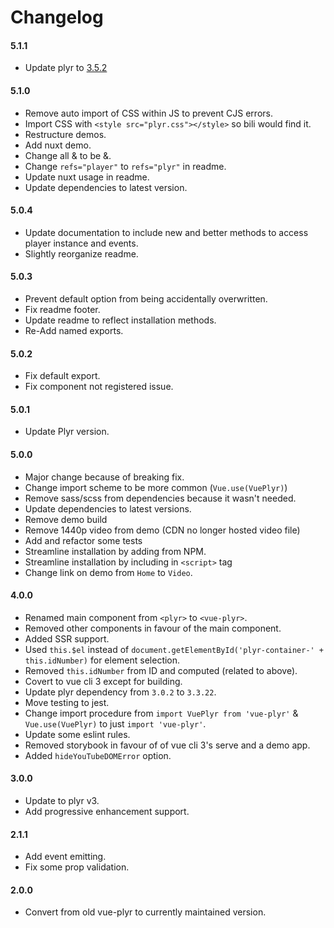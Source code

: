 # Changelog

#### 5.1.1
- Update plyr to [3.5.2](https://github.com/sampotts/plyr/blob/master/changelog.md#v352)

#### 5.1.0
- Remove auto import of CSS within JS to prevent CJS errors.
- Import CSS with `<style src="plyr.css"></style>` so bili would find it.
- Restructure demos.
- Add nuxt demo.
- Change all &amp; to be &.
- Change `refs="player"` to `refs="plyr"` in readme.
- Update nuxt usage in readme.
- Update dependencies to latest version.

#### 5.0.4
- Update documentation to include new and better methods to access
player instance and events.
- Slightly reorganize readme.

#### 5.0.3
- Prevent default option from being accidentally overwritten.
- Fix readme footer.
- Update readme to reflect installation methods.
- Re-Add named exports.

#### 5.0.2
- Fix default export.
- Fix component not registered issue.

#### 5.0.1
- Update Plyr version.

#### 5.0.0
- Major change because of breaking fix.
- Change import scheme to be more common (`Vue.use(VuePlyr)`)
- Remove sass/scss from dependencies because it wasn't needed.
- Update dependencies to latest versions.
- Remove demo build
- Remove 1440p video from demo (CDN no longer hosted video file)
- Add and refactor some tests
- Streamline installation by adding from NPM.
- Streamline installation by including in `<script>` tag
- Change link on demo from `Home` to `Video`.

#### 4.0.0
- Renamed main component from `<plyr>` to `<vue-plyr>`.
- Removed other components in favour of the main component.
- Added SSR support.
- Used `this.$el` instead of `document.getElementById('plyr-container-' + this.idNumber)` for element selection.
- Removed `this.idNumber` from ID and computed (related to above).
- Covert to vue cli 3 except for building.
- Update plyr dependency from `3.0.2` to `3.3.22`.
- Move testing to jest.
- Change import procedure from `import VuePlyr from 'vue-plyr'` & `Vue.use(VuePlyr)` to just `import 'vue-plyr'`.
- Update some eslint rules.
- Removed storybook in favour of of vue cli 3's serve and a demo app.
- Added `hideYouTubeDOMError` option.

#### 3.0.0
- Update to plyr v3.
- Add progressive enhancement support.

#### 2.1.1
- Add event emitting.
- Fix some prop validation.

#### 2.0.0
- Convert from old vue-plyr to currently maintained version.
